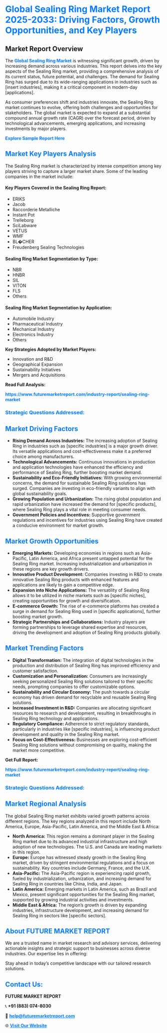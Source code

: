 <h1 style="color: #007BFF;">Global Sealing Ring Market Report 2025-2033: Driving Factors, Growth Opportunities, and Key Players</h1>

<section id="overview">
<h2>Market Report Overview</h2>
<p>The <a href="https://www.futuremarketreport.com/industry-report/sealing-ring-market" style="color: #007BFF; text-decoration: none;"><strong>Global Sealing Ring Market</strong></a> is witnessing significant growth, driven by increasing demand across various industries. This report delves into the key aspects of the Sealing Ring market, providing a comprehensive analysis of its current status, future potential, and challenges. The demand for Sealing Ring has surged due to its wide-ranging applications in industries such as [insert industries], making it a critical component in modern-day [applications].</p>
<p>As consumer preferences shift and industries innovate, the Sealing Ring market continues to evolve, offering both challenges and opportunities for stakeholders. The global market is expected to expand at a substantial compound annual growth rate (CAGR) over the forecast period, driven by technological advancements, emerging applications, and increasing investments by major players.</p>
</section>

<section id="overview">
<p><a href="https://www.futuremarketreport.com/request-sample/reportId=114357" style="color: #007BFF; text-decoration: none;"><strong>Explore Sample Report Here</strong></a></p>
</section>

<section id="key-players">
<h2 style="color: #007BFF;">Market Key Players Analysis</h2>
<p>The Sealing Ring market is characterized by intense competition among key players striving to capture a larger market share. Some of the leading companies in the market include:</p>
<h4>Key Players Covered in the Sealing Ring Report:</h4>
<ul><li>ERIKS</li><li>Jacob</li><li>Raccorderie Metalliche</li><li>Instant Pot</li><li>Trelleborg</li><li>SciLabware</li><li>VETUS</li><li>WMF</li><li>BL�CHER</li><li>Freudenberg Sealing Technologies</li></ul>
<h4>Sealing Ring Market Segmentation by Type:</h4>
<ul><li>NBR</li><li>HNBR</li><li>SIL</li><li>VITON</li><li>FLS</li><li>Others</li></ul>

<h4>Sealing Ring Market Segmentation by Application:</h4>
<ul><li>Automobile Industry</li><li>Pharmaceutical Industry</li><li>Mechanical Industry</li><li>Electronics Industry</li><li>Others</li></ul>
<p><strong>Key Strategies Adopted by Market Players:</strong></p>
<ul>
<li>Innovation and R&D</li>
<li>Geographical Expansion</li>
<li>Sustainability Initiatives</li>
<li>Mergers and Acquisitions</li>
</ul>
</section>

<section>
<p><strong>Read Full Analysis: </strong></p><a href="https://www.futuremarketreport.com/industry-report/sealing-ring-market" style="color: #007BFF; text-decoration: none;"><strong>https://www.futuremarketreport.com/industry-report/sealing-ring-market</strong></a>
<h3 style="color: #007BFF;">Strategic Questions Addressed:</h3>
</section>

<section id="driving-factors">
<h2 style="color: #007BFF;">Market Driving Factors</h2>
<ul>
<li><strong>Rising Demand Across Industries:</strong> The increasing adoption of Sealing Ring in industries such as [specific industries] is a major growth driver. Its versatile applications and cost-effectiveness make it a preferred choice among manufacturers.</li>
<li><strong>Technological Advancements:</strong> Continuous innovations in production and application technologies have enhanced the efficiency and performance of Sealing Ring, further boosting market demand.</li>
<li><strong>Sustainability and Eco-Friendly Initiatives:</strong> With growing environmental concerns, the demand for sustainable Sealing Ring solutions has surged. Companies are investing in eco-friendly variants to align with global sustainability goals.</li>
<li><strong>Growing Population and Urbanization:</strong> The rising global population and rapid urbanization have increased the demand for [specific products], where Sealing Ring plays a vital role in meeting consumer needs.</li>
<li><strong>Government Policies and Incentives:</strong> Supportive government regulations and incentives for industries using Sealing Ring have created a conducive environment for market growth.</li>
</ul>
</section>

<section id="growth-opportunities">
<h2 style="color: #007BFF;">Market Growth Opportunities</h2>
<ul>
<li><strong>Emerging Markets:</strong> Developing economies in regions such as Asia-Pacific, Latin America, and Africa present untapped potential for the Sealing Ring market. Increasing industrialization and urbanization in these regions are key growth drivers.</li>
<li><strong>Innovative Product Development:</strong> Companies investing in R&D to create innovative Sealing Ring products with enhanced features and applications are likely to gain a competitive edge.</li>
<li><strong>Expansion into Niche Applications:</strong> The versatility of Sealing Ring allows it to be utilized in niche markets such as [specific niches], creating opportunities for growth and diversification.</li>
<li><strong>E-commerce Growth:</strong> The rise of e-commerce platforms has created a surge in demand for Sealing Ring used in [specific applications], further boosting market growth.</li>
<li><strong>Strategic Partnerships and Collaborations:</strong> Industry players are forming partnerships to leverage shared expertise and resources, driving the development and adoption of Sealing Ring products globally.</li>
</ul>
</section>

<section id="trending-factors">
<h2 style="color: #007BFF;">Market Trending Factors</h2>
<ul>
<li><strong>Digital Transformation:</strong> The integration of digital technologies in the production and distribution of Sealing Ring has improved efficiency and customer satisfaction.</li>
<li><strong>Customization and Personalization:</strong> Consumers are increasingly seeking personalized Sealing Ring solutions tailored to their specific needs, prompting companies to offer customizable options.</li>
<li><strong>Sustainability and Circular Economy:</strong> The push towards a circular economy has driven demand for recyclable and reusable Sealing Ring solutions.</li>
<li><strong>Increased Investment in R&D:</strong> Companies are allocating significant resources to research and development, resulting in breakthroughs in Sealing Ring technology and applications.</li>
<li><strong>Regulatory Compliance:</strong> Adherence to strict regulatory standards, particularly in industries like [specific industries], is influencing product development and quality in the Sealing Ring market.</li>
<li><strong>Focus on Cost-Effectiveness:</strong> Businesses are exploring cost-efficient Sealing Ring solutions without compromising on quality, making the market more competitive.</li>
</ul>
</section>

<section>
<p><strong>Get Full Report: </strong></p><a href="https://www.futuremarketreport.com/industry-report/sealing-ring-market" style="color: #007BFF; text-decoration: none;"><strong>https://www.futuremarketreport.com/industry-report/sealing-ring-market</strong></a>
<h3 style="color: #007BFF;">Strategic Questions Addressed:</h3>
</section>


<section id="regional-analysis">
<h2 style="color: #007BFF;">Market Regional Analysis</h2>
<p>The global Sealing Ring market exhibits varied growth patterns across different regions. The key regions analyzed in this report include North America, Europe, Asia-Pacific, Latin America, and the Middle East & Africa:</p>
<ul>
<li><strong>North America:</strong> This region remains a dominant player in the Sealing Ring market due to its advanced industrial infrastructure and high adoption of new technologies. The U.S. and Canada are leading markets in this region.</li>
<li><strong>Europe:</strong> Europe has witnessed steady growth in the Sealing Ring market, driven by stringent environmental regulations and a focus on sustainability. Key countries include Germany, France, and the U.K.</li>
<li><strong>Asia-Pacific:</strong> The Asia-Pacific region is experiencing rapid growth, fueled by industrialization, urbanization, and increasing demand for Sealing Ring in countries like China, India, and Japan.</li>
<li><strong>Latin America:</strong> Emerging markets in Latin America, such as Brazil and Mexico, present significant opportunities for the Sealing Ring market, supported by growing industrial activities and investments.</li>
<li><strong>Middle East & Africa:</strong> The region’s growth is driven by expanding industries, infrastructure development, and increasing demand for Sealing Ring in sectors like [specific sectors].</li>
</ul>
</section>

<footer>
<h2 style="color: #007BFF;">About FUTURE MARKET REPORT</h2>
<p>We are a trusted name in market research and advisory services, delivering actionable insights and strategic support to businesses across diverse industries. Our expertise lies in offering:</p>

<p>Stay ahead in today’s competitive landscape with our tailored research solutions.</p>

<h2 style="color: #007BFF;">Contact Us:</h2>
<p><strong>FUTURE MARKET REPORT</strong></p>
<p>📞 <strong>+91 (883) 074-8030</strong></p>
<p>📧 <strong><a href="mailto:help@futuremarketreport.com" style="color: #007BFF;">help@futuremarketreport.com</a></strong></p>
<p>🌐 <strong><a href="https://www.futuremarketreport.com/" style="color: #007BFF;">Visit Our Website</a></strong></p>
</footer>